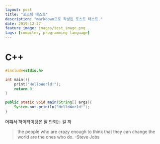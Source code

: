```yaml
---
layout: post
title: "포스팅 테스트"
description: "markdown으로 작성된 포스트 테스트."
date: 2019-12-27
feature_image: images/test_image.png
tags: [compiter, programming language]
---
```

# C++

``` c
#include<stdio.h>

int main(){
    print("HelloWorld!");
    return 0;
}
```

``` java
public static void main(String[] args){
    System.out.println("HelloWorld!");
}
```

어쨰서 하이라이팅은 잘 안되는 걸 까

>the people who are crazy enough to think that they can change the world are the ones who do.
>-Steve Jobs

